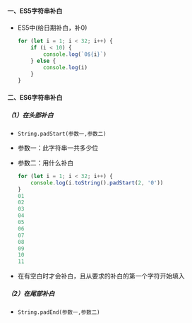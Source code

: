 #### 一、ES5字符串补白

* ES5中(给日期补白，补0)

  ```` javascript
  for (let i = 1; i < 32; i++) {
      if (i < 10) {
          console.log(`0${i}`)
      } else {
          console.log(i)
      }
  }
  ````

#### 二、ES6字符串补白

##### （1）在头部补白

* `String.padStart(参数一,参数二)`

* 参数一：此字符串一共多少位

* 参数二：用什么补白

  ````javascript
  for (let i = 1; i < 32; i++) {
      console.log(i.toString().padStart(2, '0'))
  }
  01
  02
  03
  04
  05
  06
  07
  08
  09
  10
  11
  
  ````

* 在有空白时才会补白，且从要求的补白的第一个字符开始填入

##### （2）在尾部补白

* `String.padEnd(参数一,参数二)`

